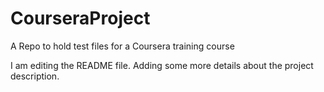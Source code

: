 # CourseraProject
A Repo to hold test files for a Coursera training course


I am editing the README file. Adding some more details about the project description.
